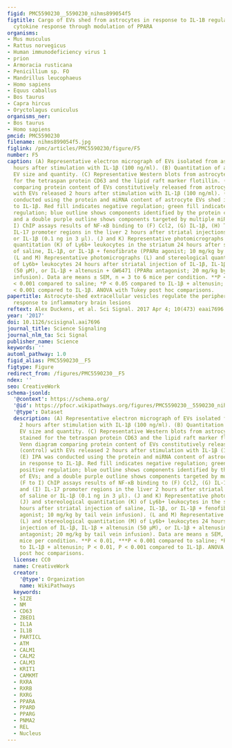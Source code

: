 ```yaml
---
figid: PMC5590230__5590230_nihms899054f5
figtitle: Cargo of EVs shed from astrocytes in response to IL-1B regulates the liver
  cytokine response through modulation of PPARA
organisms:
- Mus musculus
- Rattus norvegicus
- Human immunodeficiency virus 1
- prion
- Armoracia rusticana
- Penicillium sp. FO
- Mandrillus leucophaeus
- Homo sapiens
- Equus caballus
- Bos taurus
- Capra hircus
- Oryctolagus cuniculus
organisms_ner:
- Bos taurus
- Homo sapiens
pmcid: PMC5590230
filename: nihms899054f5.jpg
figlink: /pmc/articles/PMC5590230/figure/F5
number: F5
caption: (A) Representative electron micrograph of EVs isolated from astrocytes 2
  hours after stimulation with IL-1β (100 ng/ml). (B) Quantitation of astrocyte-shed
  EV size and quantity. (C) Representative Western blots from astrocyte-shed EVs stained
  for the tetraspan protein CD63 and the lipid raft marker flotillin. (D) Venn diagram
  comparing protein content of EVs constitutively released from astrocytes (control)
  with EVs released 2 hours after stimulation with IL-1β (100 ng/ml). (E) IPA was
  conducted using the protein and miRNA content of astrocyte EVs shed in response
  to IL-1β. Red fill indicates negative regulation; green fill indicates positive
  regulation; blue outline shows components identified by the protein content of EVs;
  and a double purple outline shows components targeted by multiple miRNAs. (F to
  I) ChIP assays results of NF-κB binding to (F) Ccl2, (G) IL-1β, (H) TNFα, and (I)
  IL-17 promoter regions in the liver 2 hours after striatal injections of saline
  or IL-1β (0.1 ng in 3 µl). (J and K) Representative photomicrographs (J) and stereological
  quantitation (K) of Ly6b+ leukocytes in the striatum 24 hours after striatal injection
  of saline, IL-1β, or IL-1β + fenofibrate (PPARα agonist; 10 mg/kg by tail vein infusion).
  (L and M) Representative photomicrographs (L) and stereological quantitation (M)
  of Ly6b+ leukocytes 24 hours after striatal injection of IL-1β, IL-1β + altenusin
  (50 µM), or IL-1β + altenusin + GW6471 (PPARα antagonist; 20 mg/kg by tail vein
  infusion). Data are means ± SEM, n = 3 to 6 mice per condition. **P < 0.01, ***P
  < 0.001 compared to saline; *P < 0.05 compared to IL-1β + altenusin; P < 0.01, P
  < 0.001 compared to IL-1β. ANOVA with Tukey post hoc comparisons.
papertitle: Astrocyte-shed extracellular vesicles regulate the peripheral leukocyte
  response to inflammatory brain lesions
reftext: Alex Duckens, et al. Sci Signal. 2017 Apr 4; 10(473) eaai7696.
year: '2017'
doi: 10.1126/scisignal.aai7696
journal_title: Science Signaling
journal_nlm_ta: Sci Signal
publisher_name: Science
keywords: ''
automl_pathway: 1.0
figid_alias: PMC5590230__F5
figtype: Figure
redirect_from: /figures/PMC5590230__F5
ndex: ''
seo: CreativeWork
schema-jsonld:
  '@context': https://schema.org/
  '@id': https://pfocr.wikipathways.org/figures/PMC5590230__5590230_nihms899054f5.html
  '@type': Dataset
  description: (A) Representative electron micrograph of EVs isolated from astrocytes
    2 hours after stimulation with IL-1β (100 ng/ml). (B) Quantitation of astrocyte-shed
    EV size and quantity. (C) Representative Western blots from astrocyte-shed EVs
    stained for the tetraspan protein CD63 and the lipid raft marker flotillin. (D)
    Venn diagram comparing protein content of EVs constitutively released from astrocytes
    (control) with EVs released 2 hours after stimulation with IL-1β (100 ng/ml).
    (E) IPA was conducted using the protein and miRNA content of astrocyte EVs shed
    in response to IL-1β. Red fill indicates negative regulation; green fill indicates
    positive regulation; blue outline shows components identified by the protein content
    of EVs; and a double purple outline shows components targeted by multiple miRNAs.
    (F to I) ChIP assays results of NF-κB binding to (F) Ccl2, (G) IL-1β, (H) TNFα,
    and (I) IL-17 promoter regions in the liver 2 hours after striatal injections
    of saline or IL-1β (0.1 ng in 3 µl). (J and K) Representative photomicrographs
    (J) and stereological quantitation (K) of Ly6b+ leukocytes in the striatum 24
    hours after striatal injection of saline, IL-1β, or IL-1β + fenofibrate (PPARα
    agonist; 10 mg/kg by tail vein infusion). (L and M) Representative photomicrographs
    (L) and stereological quantitation (M) of Ly6b+ leukocytes 24 hours after striatal
    injection of IL-1β, IL-1β + altenusin (50 µM), or IL-1β + altenusin + GW6471 (PPARα
    antagonist; 20 mg/kg by tail vein infusion). Data are means ± SEM, n = 3 to 6
    mice per condition. **P < 0.01, ***P < 0.001 compared to saline; *P < 0.05 compared
    to IL-1β + altenusin; P < 0.01, P < 0.001 compared to IL-1β. ANOVA with Tukey
    post hoc comparisons.
  license: CC0
  name: CreativeWork
  creator:
    '@type': Organization
    name: WikiPathways
  keywords:
  - SIZE
  - NM
  - CD63
  - ZBED1
  - IL1A
  - IL1B
  - PARTICL
  - ATM
  - CALM1
  - CALM2
  - CALM3
  - KRIT1
  - CAMKMT
  - RXRA
  - RXRB
  - RXRG
  - PPARA
  - PPARD
  - PPARG
  - PNMA2
  - REL
  - Nucleus
---
```

